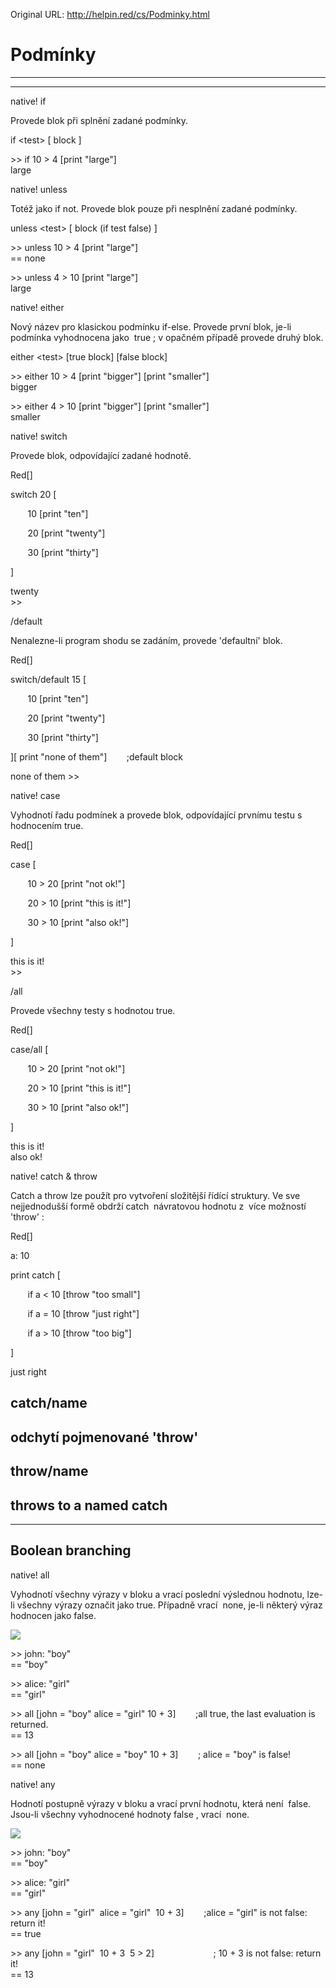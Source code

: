 Original URL: <http://helpin.red/cs/Podminky.html>

# Podmínky

* * *

* * *

native! if

Provede blok při splnění zadané podmínky.

if &lt;test&gt; \[ block ]

&gt;&gt; if 10 &gt; 4 \[print "large"]  
large

native! unless

Totéž jako if not. Provede blok pouze při nesplnění zadané podmínky.

unless &lt;test&gt; \[ block (if test false) ]

&gt;&gt; unless 10 &gt; 4 \[print "large"]  
\== none

&gt;&gt; unless 4 &gt; 10 \[print "large"]  
large

native! either

Nový název pro klasickou podmínku if-else. Provede první blok, je-li podmínka vyhodnocena jako  true ; v opačném případě provede druhý blok.

either &lt;test&gt; \[true block] \[false block]

&gt;&gt; either 10 &gt; 4 \[print "bigger"] \[print "smaller"]  
bigger

&gt;&gt; either 4 &gt; 10 \[print "bigger"] \[print "smaller"]  
smaller

native! switch

Provede blok, odpovídající zadané hodnotě.

Red\[]

switch 20 [

       10 \[print "ten"]

       20 \[print "twenty"]

       30 \[print "thirty"]

]

twenty  
&gt;&gt;

/default

Nenalezne-li program shodu se zadáním, provede 'defaultní' blok.

Red\[]

switch/default 15 [

       10 \[print "ten"]

       20 \[print "twenty"]

       30 \[print "thirty"]

]\[ print "none of them"]        ;default block

none of them &gt;&gt;

native! case

Vyhodnotí řadu podmínek a provede blok, odpovídající prvnímu testu s hodnocením true.

Red\[]

case [

       10 &gt; 20 \[print "not ok!"]

       20 &gt; 10 \[print "this is it!"]

       30 &gt; 10 \[print "also ok!"]

]

this is it!  
&gt;&gt;

/all

Provede všechny testy s hodnotou true.

Red\[]

case/all [

       10 &gt; 20 \[print "not ok!"]

       20 &gt; 10 \[print "this is it!"]

       30 &gt; 10 \[print "also ok!"]

]

this is it!  
also ok!

native! catch &amp; throw

Catch a throw lze použít pro vytvoření složitější řídící struktury. Ve sve nejjednodušší formě obdrží catch  návratovou hodnotu z  více možností 'throw' :

Red\[]

a: 10

print catch [

       if a &lt; 10 \[throw "too small"]

       if a = 10 \[throw "just right"]

       if a &gt; 10 \[throw "too big"]

]

just right

## catch/name

## odchytí pojmenované 'throw'

## throw/name

## throws to a named catch

* * *

## Boolean branching

native! all

Vyhodnotí všechny výrazy v bloku a vrací poslední výslednou hodnotu, lze-li všechny výrazy označit jako true. Případně vrací  none, je-li některý výraz hodnocen jako false.

![](http://helpin.red/lib/all.png)

&gt;&gt; john: "boy"  
\== "boy"

&gt;&gt; alice: "girl"  
\== "girl"

&gt;&gt; all \[john = "boy" alice = "girl" 10 + 3]        ;all true, the last evaluation is returned.  
\== 13

&gt;&gt; all \[john = "boy" alice = "boy" 10 + 3]        ; alice = "boy" is false!  
\== none

native! any

Hodnotí postupně výrazy v bloku a vrací první hodnotu, která není  false. Jsou-li všechny vyhodnocené hodnoty false , vrací  none.

![](http://helpin.red/lib/any.png)

&gt;&gt; john: "boy"  
\== "boy"

&gt;&gt; alice: "girl"  
\== "girl"

&gt;&gt; any \[john = "girl"  alice = "girl"  10 + 3]        ;alice = "girl" is not false: return it!  
\== true

&gt;&gt; any \[john = "girl"  10 + 3  5 &gt; 2]                        ; 10 + 3 is not false: return it!  
\== 13
